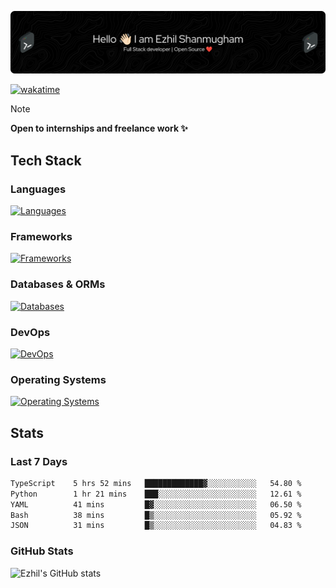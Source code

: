 ![Header](./.github/workflows/header.png)

[![wakatime](https://wakatime.com/badge/user/e780b5d2-6a76-4fde-a594-4ff159327ad3.svg)](https://wakatime.com/@e780b5d2-6a76-4fde-a594-4ff159327ad3)

> [!NOTE]  
> **Open to internships and freelance work ✨**

## Tech Stack

### Languages

[![Languages](https://skillicons.dev/icons?i=python,java,kotlin,javascript,typescript,php&theme=dark)](https://skillicons.dev)

### Frameworks

[![Frameworks](https://skillicons.dev/icons?i=react,next,tailwind,express,flask,jquery,bootstrap&theme=dark)](https://skillicons.dev)

### Databases & ORMs

[![Databases](https://skillicons.dev/icons?i=mysql,postgres,mongodb,prisma&theme=dark)](https://skillicons.dev)

### DevOps

[![DevOps](https://skillicons.dev/icons?i=aws,azure,gcp,cloudflare,vercel,docker,git,github,githubactions,nginx&theme=dark)](https://skillicons.dev)

### Operating Systems

[![Operating Systems](https://skillicons.dev/icons?i=windows,ubuntu&theme=dark)](https://skillicons.dev)

## Stats

### Last 7 Days

<!--START_SECTION:waka-->

```txt
TypeScript    5 hrs 52 mins   █████████████▓░░░░░░░░░░░   54.80 %
Python        1 hr 21 mins    ███░░░░░░░░░░░░░░░░░░░░░░   12.61 %
YAML          41 mins         █▓░░░░░░░░░░░░░░░░░░░░░░░   06.50 %
Bash          38 mins         █▒░░░░░░░░░░░░░░░░░░░░░░░   05.92 %
JSON          31 mins         █▒░░░░░░░░░░░░░░░░░░░░░░░   04.83 %
```

<!--END_SECTION:waka-->

### GitHub Stats

![Ezhil's GitHub stats](https://github-readme-stats.vercel.app/api?username=ezhil56x&theme=dark&show_icons=true)

